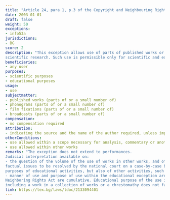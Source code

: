 ```yaml
---
title: "Article 24, para 1, p.3 of the Copyright and Neighbouring Rights Law (Член 24, ал.1, т.3 от Закона за авторското право и сродните му права)"
date: 2003-01-01
draft: false
weight: 50
exceptions:
- info53a
jurisdictions:
- BG
score: 2
description: "This exception allows use of parts of published works or a small number of works in other works in a scope necessary for analysis, commentary or another kind of
scientific research. Such use is permissible only for scientific and educational purposes and requires indicating the source and the name of the author, unless impossible." 
beneficiaries:
- any user
purposes: 
- scientific purposes
- educational purposes
usage:
- use
subjectmatter:
- published works (parts of or a small number of)
- phonograms (parts of or a small number of)
- film fixations (parts of or a small number of)
- broadcasts (parts of or a small number of)
compensation:
- no compensation required
attribution: 
- indicating the source and the name of the author required, unless impossible
otherConditions: 
- use allowed within a scope necessary for analysis, commentary or another kind of scientific research
- use allowed within other works
remarks: "The exception does not extend to performances.
Judicial interpretation available on: 
- the question of the volume of the use of works in other works, and of the purpose and nature of the use (analysis, commentary or other type of scientific research) - these are
factual issues to be resolved by the national court on a case-by-case basis. When the manner and volume of reproduction in question allow the use of the works not only for the
purposes of educational activities, but also of other activities, such use cannot rely on the exception.
- manner of use and purpose of use within the educational exception are not different hypotheses of free use. Conditions stated in Art. 24, para 1, item 3 of the Copyright and
Neighboring Rights Act are cumulative. Educational purpose of the use is not enough. There has to be an element of analysis, commentary or other form of scientific research. Thus,
including a work in a collection of works or a chrestomathy does not fall under the educational exception notwithstanding the educational purpose of the use."
link: https://lex.bg/laws/ldoc/2133094401
---
```

